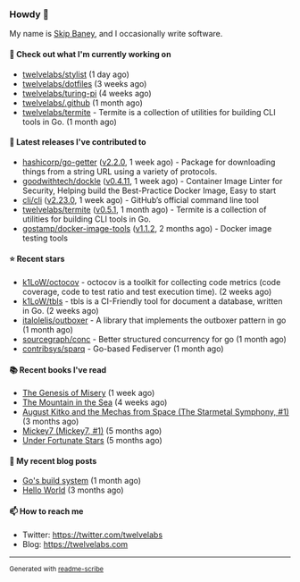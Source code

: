 ### Howdy 👋

My name is [Skip Baney](https://twelvelabs.com), and I occasionally write software.

#### 👷 Check out what I'm currently working on

- [twelvelabs/stylist](https://github.com/twelvelabs/stylist) (1 day ago)
- [twelvelabs/dotfiles](https://github.com/twelvelabs/dotfiles) (3 weeks ago)
- [twelvelabs/turing-pi](https://github.com/twelvelabs/turing-pi) (4 weeks ago)
- [twelvelabs/.github](https://github.com/twelvelabs/.github) (1 month ago)
- [twelvelabs/termite](https://github.com/twelvelabs/termite) - Termite is a collection of utilities for building CLI tools in Go. (1 month ago)

#### 🔭 Latest releases I've contributed to

- [hashicorp/go-getter](https://github.com/hashicorp/go-getter) ([v2.2.0](https://github.com/hashicorp/go-getter/releases/tag/v2.2.0), 1 week ago) - Package for downloading things from a string URL using a variety of protocols.
- [goodwithtech/dockle](https://github.com/goodwithtech/dockle) ([v0.4.11](https://github.com/goodwithtech/dockle/releases/tag/v0.4.11), 1 week ago) - Container Image Linter for Security, Helping build the Best-Practice Docker Image, Easy to start
- [cli/cli](https://github.com/cli/cli) ([v2.23.0](https://github.com/cli/cli/releases/tag/v2.23.0), 1 week ago) - GitHub’s official command line tool
- [twelvelabs/termite](https://github.com/twelvelabs/termite) ([v0.5.1](https://github.com/twelvelabs/termite/releases/tag/v0.5.1), 1 month ago) - Termite is a collection of utilities for building CLI tools in Go.
- [gostamp/docker-image-tools](https://github.com/gostamp/docker-image-tools) ([v1.1.2](https://github.com/gostamp/docker-image-tools/releases/tag/v1.1.2), 2 months ago) - Docker image testing tools

#### ⭐ Recent stars

- [k1LoW/octocov](https://github.com/k1LoW/octocov) - octocov is a toolkit for collecting code metrics (code coverage, code to test ratio and test execution time). (2 weeks ago)
- [k1LoW/tbls](https://github.com/k1LoW/tbls) - tbls is a CI-Friendly tool for document a database, written in Go. (2 weeks ago)
- [italolelis/outboxer](https://github.com/italolelis/outboxer) - A library that implements the outboxer pattern in go (1 month ago)
- [sourcegraph/conc](https://github.com/sourcegraph/conc) - Better structured concurrency for go (1 month ago)
- [contribsys/sparq](https://github.com/contribsys/sparq) - Go-based Fediserver (1 month ago)

#### 📚 Recent books I've read

- [The Genesis of Misery](https://www.goodreads.com/review/show/4961676783?utm_medium=api&amp;utm_source=rss) (1 week ago)
- [The Mountain in the Sea](https://www.goodreads.com/review/show/5027288300?utm_medium=api&amp;utm_source=rss) (4 weeks ago)
- [August Kitko and the Mechas from Space (The Starmetal Symphony, #1)](https://www.goodreads.com/review/show/5100246985?utm_medium=api&amp;utm_source=rss) (3 months ago)
- [Mickey7 (Mickey7, #1)](https://www.goodreads.com/review/show/4962790910?utm_medium=api&amp;utm_source=rss) (5 months ago)
- [Under Fortunate Stars](https://www.goodreads.com/review/show/4813809207?utm_medium=api&amp;utm_source=rss) (5 months ago)

#### 📜 My recent blog posts

- [Go&#39;s build system](https://twelvelabs.com/2023/01/02/go-build-system/) (1 month ago)
- [Hello World](https://twelvelabs.com/2022/11/20/hello-world/) (3 months ago)

#### 📫 How to reach me

- Twitter: <https://twitter.com/twelvelabs>
- Blog: <https://twelvelabs.com>

---

<sup>Generated with [readme-scribe](https://github.com/muesli/readme-scribe)</sup>
